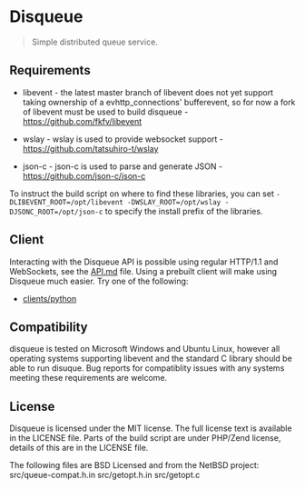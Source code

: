 # Disqueue
> Simple distributed queue service.

## Requirements
* libevent - the latest master branch of libevent does not yet support taking
   ownership of a evhttp_connections' bufferevent, so for now a fork of libevent
   must be used to build disqueue - https://github.com/fkfv/libevent

* wslay - wslay is used to provide websocket support -
    https://github.com/tatsuhiro-t/wslay

* json-c - json-c is used to parse and generate JSON -
    https://github.com/json-c/json-c

To instruct the build script on where to find these libraries, you can set
`-DLIBEVENT_ROOT=/opt/libevent -DWSLAY_ROOT=/opt/wslay -DJSONC_ROOT=/opt/json-c`
to specify the install prefix of the libraries.

## Client
Interacting with the Disqueue API is possible using regular HTTP/1.1 and
WebSockets, see the [API.md](API.md) file. Using a prebuilt client will make
using Disqueue much easier. Try one of the following:
  * [clients/python](clients/python)

## Compatibility
disqueue is tested on Microsoft Windows and Ubuntu Linux, however all operating
systems supporting libevent and the standard C library should be able to run
disuque. Bug reports for compatiblity issues with any systems meeting these
requirements are welcome.

## License
Disqueue is licensed under the MIT license. The full license text is available
in the LICENSE file. Parts of the build script are under PHP/Zend license,
details of this are in the LICENSE file.

The following files are BSD Licensed and from the NetBSD project:
  src/queue-compat.h.in
  src/getopt.h.in
  src/getopt.c
